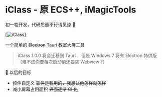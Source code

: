# iClass - 原 ECS++, iMagicTools

初一牲开发，代码质量不行请见谅 🌹

[![iClass]([https://github.githubassets.com/images/modules/logos_page/GitHub-Mark.png](https://forum.smart-teach.cn/assets/files/2025-02-27/1740663162-438641-2025-02-27-213229-493.png))]

一个简单的 ~~Electron~~ Tauri 教室大屏工具

> iClass 1.0.0 将会迁移到 Tauri ，但是 Windows 7 将有 Electron 特供版（难不成你要每次启动前还要装 Webview ?）

📝 以后的目标

- 控件自定义 ~~软件是我用的，我想让他怎样就怎样~~
- 减小屏幕占用面积 ~~界面逐渐 CI 化~~
